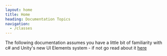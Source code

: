 ```yaml
---
layout: home
title: Home
heading: Documentation Topics
navigation:
  - /classes
---
```


The following documentation assumes you have a little bit of familiarity with c# and Unity's new UI Elements system - if not go read about it [here](https://docs.unity3d.com/Manual/UIElements.html)
